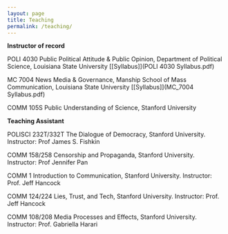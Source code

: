 ```yaml
---
layout: page
title: Teaching
permalink: /teaching/
---
```


**Instructor of record**

POLI 4030 Public Political Attitude & Public Opinion, Department of Political Science, Louisiana State University [[Syllabus]](POLI 4030 Syllabus.pdf)

MC 7004 News Media & Governance, Manship School of Mass Communication, Louisiana State University [[Syllabus]](MC_7004 Syllabus.pdf)

COMM 105S Public Understanding of Science, Stanford University

**Teaching Assistant**

POLISCI 232T/332T The Dialogue of Democracy, Stanford University. Instructor: Prof James S. Fishkin

COMM 158/258 Censorship and Propaganda, Stanford University. Instructor: Prof Jennifer Pan

COMM 1 Introduction to Communication, Stanford University. Instructor: Prof. Jeff Hancock

COMM 124/224 Lies, Trust, and Tech, Stanford University. Instructor: Prof. Jeff Hancock

COMM 108/208 Media Processes and Effects, Stanford University. Instructor: Prof. Gabriella Harari
